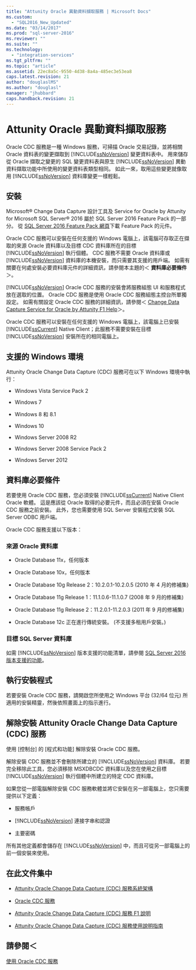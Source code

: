 ```yaml
---
title: "Attunity Oracle 異動資料擷取服務 | Microsoft Docs"
ms.custom: 
  - "SQL2016_New_Updated"
ms.date: "03/14/2017"
ms.prod: "sql-server-2016"
ms.reviewer: ""
ms.suite: ""
ms.technology: 
  - "integration-services"
ms.tgt_pltfrm: ""
ms.topic: "article"
ms.assetid: 22ec8a5c-9550-4d38-8a4a-485ec3e53ea8
caps.latest.revision: 21
author: "douglaslMS"
ms.author: "douglasl"
manager: "jhubbard"
caps.handback.revision: 21
---
```

# Attunity Oracle 異動資料擷取服務
  Oracle CDC 服務是一種 Windows 服務，可掃描 Oracle 交易記錄，並將相關 Oracle 資料表的變更擷取到 [!INCLUDE[ssNoVersion](../../includes/ssnoversion-md.md)] 變更資料表中。 用來儲存從 Oracle 擷取之變更的 SQL 變更資料表與原生 [!INCLUDE[ssNoVersion](../../includes/ssnoversion-md.md)] 異動資料擷取功能中所使用的變更資料表類型相同。 如此一來，取用這些變更就像取用 [!INCLUDE[ssNoVersion](../../includes/ssnoversion-md.md)] 資料庫變更一樣輕鬆。  
  
## 安裝  
 Microsoft® Change Data Capture 設計工具及 Service for Oracle by Attunity for Microsoft SQL Server® 2016 屬於 SQL Server 2016 Feature Pack 的一部分。 從 [SQL Server 2016 Feature Pack 網頁](http://go.microsoft.com/fwlink/?LinkId=746297)下載 Feature Pack 的元件。  
  
 Oracle CDC 服務可以安裝在任何支援的 Windows 電腦上，該電腦可存取正在擷取的來源 Oracle 資料庫以及目標 CDC 資料庫所在的目標 [!INCLUDE[ssNoVersion](../../includes/ssnoversion-md.md)] 執行個體。 CDC 服務不需要 Oracle 資料庫或 [!INCLUDE[ssNoVersion](../../includes/ssnoversion-md.md)] 資料庫的本機安裝，而只需要其支援的用戶端。 如需有關要在何處安裝必要資料庫元件的詳細資訊，請參閱本主題的＜ **資料庫必要條件** ＞。  
  
 [!INCLUDE[ssNoVersion](../../includes/ssnoversion-md.md)] Oracle CDC 服務的安裝會將服務組態 UI 和服務程式放在選取的位置。 Oracle CDC 服務是使用 Oracle CDC 服務組態主控台所單獨設定。 如需有關設定 Oracle CDC 服務的詳細資訊，請參閱＜ [Change Data Capture Service for Oracle by Attunity F1 Help](../../integration-services/change-data-capture/change-data-capture-service-for-oracle-by-attunity-f1-help.md)＞。  
  
 Oracle CDC 服務可以安裝在任何支援的 Windows 電腦上，該電腦上已安裝 [!INCLUDE[ssCurrent](../../includes/sscurrent-md.md)] Native Client；此服務不需要安裝在目標 [!INCLUDE[ssNoVersion](../../includes/ssnoversion-md.md)] 安裝所在的相同電腦上。  
  
## 支援的 Windows 環境  
 Attunity Oracle Change Data Capture (CDC) 服務可在以下 Windows 環境中執行：  
  
-   Windows Vista Service Pack 2  
  
-   Windows 7  
  
-   Windows 8 和 8.1  
  
-   Windows 10  
  
-   Windows Server 2008 R2  
  
-   Windows Server 2008 Service Pack 2  
  
-   Windows Server 2012  
  
## 資料庫必要條件  
 若要使用 Oracle CDC 服務，您必須安裝 [!INCLUDE[ssCurrent](../../includes/sscurrent-md.md)] Native Client Oracle 軟體。 這是應該從 Oracle 取得的必要元件，而且必須在安裝 Oracle CDC 服務之前安裝。 此外，您也需要使用 SQL Server 安裝程式安裝 SQL Server ODBC 用戶端。  
  
 Oracle CDC 服務支援以下版本：  
  
### 來源 Oracle 資料庫  
  
-   Oracle Database 11x，任何版本  
  
-   Oracle Database 10x，任何版本  
  
-   Oracle Database 10g Release 2：10.2.0.1-10.2.0.5 (2010 年 4 月的修補集)  
  
-   Oracle Database 11g Release 1：11.1.0.6-11.1.0.7 (2008 年 9 月的修補集)  
  
-   Oracle Database 11g Release 2：11.2.0.1-11.2.0.3 (2011 年 9 月的修補集)  

-   Oracle Database 12c 正在進行傳統安裝。 (不支援多租用戶安裝。)  
  
### 目標 SQL Server 資料庫  
 如需 [!INCLUDE[ssNoVersion](../../includes/ssnoversion-md.md)] 版本支援的功能清單，請參閱 [SQL Server 2016 版本支援的功能](../Topic/Features%20Supported%20by%20the%20Editions%20of%20SQL%20Server%202016.md)。  
  
## 執行安裝程式  
 若要安裝 Oracle CDC 服務，請開啟您所使用之 Windows 平台 (32/64 位元) 所適用的安裝精靈，然後依照畫面上的指示進行。  
  
## 解除安裝 Attunity Oracle Change Data Capture (CDC) 服務  
 使用 [控制台] 的 [程式和功能] 解除安裝 Oracle CDC 服務。  
  
 解除安裝 CDC 服務並不會刪除所建立的 [!INCLUDE[ssNoVersion](../../includes/ssnoversion-md.md)] 資料庫。 若要完全移除此工具，您必須移除 MSXDBCDC 資料庫以及您在使用之目標 [!INCLUDE[ssNoVersion](../../includes/ssnoversion-md.md)] 執行個體中所建立的特定 CDC 資料庫。  
  
 如果您從一部電腦解除安裝 CDC 服務軟體並將它安裝在另一部電腦上，您只需要提供以下定義：  
  
-   服務帳戶  
  
-   [!INCLUDE[ssNoVersion](../../includes/ssnoversion-md.md)] 連接字串和認證  
  
-   主要密碼  
  
 所有其他定義都會儲存在 [!INCLUDE[ssNoVersion](../../includes/ssnoversion-md.md)] 中，而且可從另一部電腦上的前一個安裝來使用。  
  
## 在此文件集中  
  
-   [Attunity Oracle Change Data Capture (CDC) 服務系統架構](../../integration-services/change-data-capture/change-data-capture-service-for-oracle-by-attunity-system-architecture.md)  
  
-   [Oracle CDC 服務](../../integration-services/change-data-capture/the-oracle-cdc-service.md)  
  
-   [Attunity Oracle Change Data Capture (CDC) 服務 F1 說明](../../integration-services/change-data-capture/change-data-capture-service-for-oracle-by-attunity-f1-help.md)  
  
-   [Attunity Oracle Change Data Capture (CDC) 服務使用說明指南](../../integration-services/change-data-capture/change-data-capture-service-for-oracle-by-attunity-how-to-guide.md)  
  
## 請參閱＜  
 [使用 Oracle CDC 服務](../../integration-services/change-data-capture/working-with-the-oracle-cdc-service.md)  
  
  